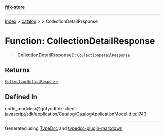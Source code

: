 [**fdk-store**](../../../README.md)
***

[Index](../../../API.md) > [catalog](../../README.md) > [<internal>](../README.md) > CollectionDetailResponse

# Function: CollectionDetailResponse

> **CollectionDetailResponse**(): [`CollectionDetailResponse`](../type-aliases/type-alias.CollectionDetailResponse.md)

## Returns

[`CollectionDetailResponse`](../type-aliases/type-alias.CollectionDetailResponse.md)

## Defined In

node\_modules/@gofynd/fdk-client-javascript/sdk/application/Catalog/CatalogApplicationModel.d.ts:1743

***
Generated using [TypeDoc](https://typedoc.org/) and [typedoc-plugin-markdown](https://www.npmjs.com/package/typedoc-plugin-markdown)
